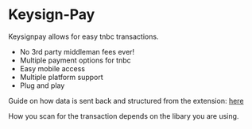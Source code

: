# Keysign-Pay
Keysignpay allows for easy tnbc transactions.

* No 3rd party middleman fees ever!
* Multiple payment options for tnbc
* Easy mobile access
* Multiple platform support
* Plug and play


Guide on how data is sent back and structured from the extension: [here](https://github.com/Keysign-Wallet/keysign/blob/master/DOCS.md#requesttransfer)

How you scan for the transaction depends on the libary you are using.
